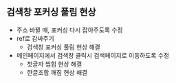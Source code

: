 ## 검색창 포커싱 풀림 현상

- 주소 바뀔 때, 포커싱 다시 잡아주도록 수정
- ref로 감싸주기
    - 검색창 포커싱 풀림 현상 해결
- 메인페이지에서 검색창 클릭시 검색페이지로 이동하도록 수정
    - 첫글자 씹힘 현상 해결
    - 한글조합 깨짐 현상 해결
